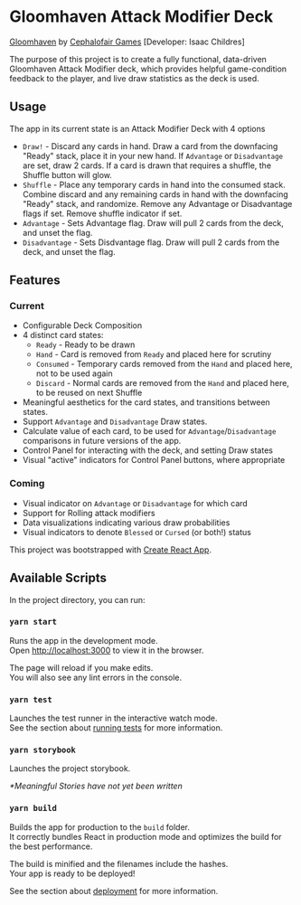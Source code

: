 # Gloomhaven Attack Modifier Deck

[Gloomhaven](http://www.cephalofair.com/gloomhaven) by [Cephalofair Games](http://www.cephalofair.com/) [Developer: Isaac Childres]

The purpose of this project is to create a fully functional, data-driven Gloomhaven Attack Modifier deck, which provides helpful game-condition feedback to the player, and live draw statistics as the deck is used.


## Usage

The app in its current state is an Attack Modifier Deck with 4 options

* `Draw!` - Discard any cards in hand.  Draw a card from the downfacing "Ready" stack, place it in your new hand. If `Advantage` or `Disadvantage` are set, draw 2 cards. If a card is drawn that requires a shuffle, the Shuffle button will glow.
* `Shuffle` - Place any temporary cards in hand into the consumed stack.  Combine discard and any remaining cards in hand with the downfacing "Ready" stack, and randomize.  Remove any Advantage or Disadvantage flags if set.  Remove shuffle indicator if set.
* `Advantage` - Sets Advantage flag.  Draw will pull 2 cards from the deck, and unset the flag.
* `Disadvantage` - Sets Disdvantage flag.  Draw will pull 2 cards from the deck, and unset the flag.


## Features

### Current
* Configurable Deck Composition
* 4 distinct card states:
    * `Ready` - Ready to be drawn
    * `Hand` - Card is removed from `Ready` and placed here for scrutiny
    * `Consumed` - Temporary cards removed from the `Hand` and placed here, not to be used again
    * `Discard` - Normal cards are removed from the `Hand` and placed here, to be reused on next Shuffle
* Meaningful aesthetics for the card states, and transitions between states.
* Support `Advantage` and `Disadvantage` Draw states. 
* Calculate value of each card, to be used for `Advantage`/`Disadvantage` comparisons in future versions of the app. 
* Control Panel for interacting with the deck, and setting Draw states
* Visual "active" indicators for Control Panel buttons, where appropriate

### Coming
* Visual indicator on `Advantage` or `Disadvantage` for which card 
* Support for Rolling attack modifiers
* Data visualizations indicating various draw probabilities
* Visual indicators to denote `Blessed` or `Cursed` (or both!) status 

This project was bootstrapped with [Create React App](https://github.com/facebook/create-react-app).




## Available Scripts

In the project directory, you can run:

### `yarn start`

Runs the app in the development mode.\
Open [http://localhost:3000](http://localhost:3000) to view it in the browser.

The page will reload if you make edits.\
You will also see any lint errors in the console.


### `yarn test`

Launches the test runner in the interactive watch mode.\
See the section about [running tests](https://facebook.github.io/create-react-app/docs/running-tests) for more information.


### `yarn storybook`

Launches the project storybook.

_*Meaningful Stories have not yet been written_


### `yarn build`

Builds the app for production to the `build` folder.\
It correctly bundles React in production mode and optimizes the build for the best performance.

The build is minified and the filenames include the hashes.\
Your app is ready to be deployed!

See the section about [deployment](https://facebook.github.io/create-react-app/docs/deployment) for more information.